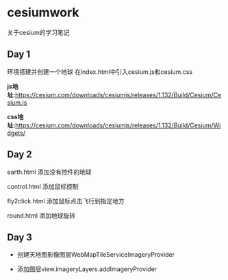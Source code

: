 # cesiumwork

关于cesium的学习笔记

## Day 1

环境搭建并创建一个地球
在index.html中引入cesium.js和cesium.css

**js地址:**<https://cesium.com/downloads/cesiumjs/releases/1.132/Build/Cesium/Cesium.js>

**css地址:**<https://cesium.com/downloads/cesiumjs/releases/1.132/Build/Cesium/Widgets/>

## Day 2

earth.html 添加没有控件的地球

control.html 添加鼠标控制

fly2click.html 添加鼠标点击飞行到指定地方

round.html 添加地球旋转

## Day 3

- 创建天地图影像图层WebMapTileServiceImageryProvider

- 添加图层view.imageryLayers.addImageryProvider
